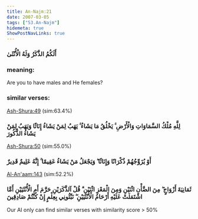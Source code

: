 ```yaml
---
title: An-Najm:21
date: 2007-03-05
tags: ["53.An-Najm"]
hidemeta: true 
ShowPostNavLinks: true 
---
```

### أَلَكُمُ الذَّكَرُ وَلَهُ الْأُنْثَىٰ
### meaning: 
Are you to have males and He females?
### similar verses: 

[Ash-Shura:49](/42/49) (sim:63.4%)

### لِلَّهِ مُلْكُ السَّمَاوَاتِ وَالْأَرْضِ ۚ يَخْلُقُ مَا يَشَاءُ ۚ يَهَبُ لِمَنْ يَشَاءُ إِنَاثًا وَيَهَبُ لِمَنْ يَشَاءُ الذُّكُورَ

[Ash-Shura:50](/42/50) (sim:55.0%)

### أَوْ يُزَوِّجُهُمْ ذُكْرَانًا وَإِنَاثًا ۖ وَيَجْعَلُ مَنْ يَشَاءُ عَقِيمًا ۚ إِنَّهُ عَلِيمٌ قَدِيرٌ

[Al-An'aam:143](/6/143) (sim:52.2%)

### ثَمَانِيَةَ أَزْوَاجٍ ۖ مِنَ الضَّأْنِ اثْنَيْنِ وَمِنَ الْمَعْزِ اثْنَيْنِ ۗ قُلْ آلذَّكَرَيْنِ حَرَّمَ أَمِ الْأُنْثَيَيْنِ أَمَّا اشْتَمَلَتْ عَلَيْهِ أَرْحَامُ الْأُنْثَيَيْنِ ۖ نَبِّئُونِي بِعِلْمٍ إِنْ كُنْتُمْ صَادِقِينَ

Our AI only can find similar verses with similarity score > 50% 

